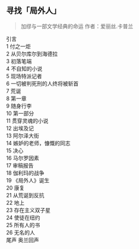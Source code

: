 ## 寻找「局外人」
> 加缪与一部文学经典的命运
作者：爱丽丝.卡普兰

引言  
1 付之一炬  
2 从贝尔库尔到海德拉  
3 初落笔端  
4 不自知的小说  
5 现场特派记者  
6 一切被判死刑的人终将被斩首  
7 荒诞  
8 第一章  
9 随身行李  
10 第一部分  
11 贯穿灵魂的小说  
12 出埃及记  
13 阿尔泽大街  
14 嫉妒的老师，慷慨的同志  
15 决心  
16 马尔罗因素  
17 审稿报告  
18 伽利玛的战争  
19 《局外人》诞生  
20 康复  
21 从荒诞到反抗  
22 地上  
23 存在主义双子星  
24 使徒在纽约  
25 所有人的书  
26 无名的人  
尾声 奥兰回声  
